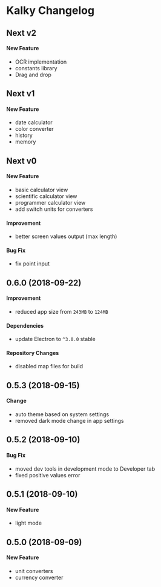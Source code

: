 # Kalky Changelog

## Next v2
#### New Feature
- OCR implementation
- constants library
- Drag and drop

## Next v1
#### New Feature
- date calculator
- color converter
- history
- memory

## Next v0
#### New Feature
- basic calculator view
- scientific calculator view
- programmer calculator view
- add switch units for converters

#### Improvement
- better screen values output (max length)

#### Bug Fix
- fix point input

## 0.6.0 (2018-09-22)
#### Improvement
- reduced app size from `243MB` to `124MB`

#### Dependencies
- update Electron to `^3.0.0` stable

#### Repository Changes
- disabled map files for build

## 0.5.3 (2018-09-15)
#### Change
- auto theme based on system settings
- removed dark mode change in app settings

## 0.5.2 (2018-09-10)
#### Bug Fix
- moved dev tools in development mode to Developer tab
- fixed positive values error

## 0.5.1 (2018-09-10)
#### New Feature
- light mode

## 0.5.0 (2018-09-09)
#### New Feature
- unit converters
- currency converter
